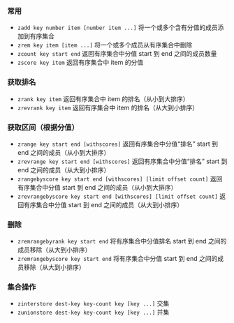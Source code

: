 ### 常用
* `zadd key number item [number item ...]` 将一个或多个含有分值的成员添加到有序集合
* `zrem key item [item ...]` 将一个或多个成员从有序集合中删除
* `zcount key start end` 返回有序集合中分值 start 到 end 之间的成员数量
* `zscore key item` 返回有序集合中 item 的分值

### 获取排名
* `zrank key item` 返回有序集合中 item 的排名（从小到大排序）
* `zrevrank key item` 返回有序集合中 item 的排名（从大到小排序）

### 获取区间（根据分值）
* `zrange key start end [withscores]` 返回有序集合中分值“排名” start 到 end 之间的成员（从小到大排序）
* `zrevrange key start end [withscores]` 返回有序集合中分值“排名” start 到 end 之间的成员（从大到小排序）
* `zrangebyscore key start end [withscores] [limit offset count]` 返回有序集合中分值 start 到 end 之间的成员（从小到大排序）
* `zrevrangebyscore key start end [withscores] [limit offset count]` 返回有序集合中分值 start 到 end 之间的成员（从大到小排序）

### 删除
* `zremrangebyrank key start end` 将有序集合中分值排名 start 到 end 之间的成员移除（从大到小排序）
* `zremrangebyscore key start end` 将有序集合中分值 start 到 end 之间的成员移除（从大到小排序）

### 集合操作
* `zinterstore dest-key key-count key [key ...]` 交集
* `zunionstore dest-key key-count key [key ...]` 并集
